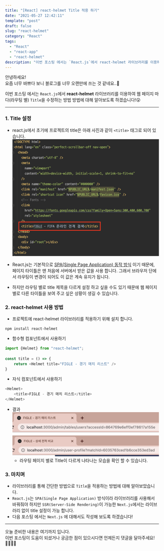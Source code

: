 ```yaml
---
title: "[React] react-helmet Title 적용 하기"
date: "2021-05-27 12:42:11"
template: "post"
draft: false
slug: "react-helmet"
category: "React"
tags:
  - "React"
  - "react-app"
  - "react-helmet"
description: "이번 포스팅 에서는 `React.js`에서 react-helmet 라이브러리를 이용하여 웹 페이지 마다(라우팅 별) `Title`을 수정하는 방법 방법에 대해 알아보도록 하겠습니다!😲"
---
```


안녕하세요!  
요즘 너무 바쁘다 보니 블로그를 너무 오랜만에 쓰는 것 같네요..🥲

이번 포스팅 에서는 `React.js`에서 **react-helmet** 라이브러리를 이용하여 웹 페이지 마다(라우팅 별) `Title`을 수정하는 방법 방법에 대해 알아보도록 하겠습니다!😲

-----
### 1. Title 설정
- react.js에서 초기에 프로젝트의 title은 아래 사진과 같이 `<title>` 태그로 되어 있습니다.  
![title-html](/assets/images/react/react_title_html.png)
  
- React.js는 기본적으로 [SPA(Single Page Application) 동작 방식](https://shinsangeun.github.io/categories/React/react-spa) 이기 때문에, 페이지 타이틀은 맨 처음에 서버에서 받은 값을 사용 합니다. 그래서 브라우저 단에서 라우팅이 변경이 되어도 이 값은 계속 유지가 됩니다. 
- 하지만 라우팅 별로 title 제목을 다르게 설정 하고 싶을 수도 있기 때문에 웹 페이지 별로 다른 타이틀을 보여 주고 싶은 상황이 생길 수 있습니다.


### 2. react-helmet 사용 방법
- 프로젝트에 react-helmet 라이브러리를 적용하기 위해 설치 합니다.

```shell
npm install react-helmet
``` 

- 함수형 컴포넌트에서 사용하기

```javascript
import {Helmet} from "react-helmet";

const title = () => {
    return <Helmet title="FIGLE - 경기 매치 리스트" />
}
```

- 자식 컴포넌트에서 사용하기

```javascript
<Helmet>
    <title>FIGLE - 경기 매치 리스트</title>
</Helmet>
```

- 결과
![title-list](/assets/images/react/react_title_list.png)
![title-list-matchId](/assets/images/react/react_title_match.png)
  - 라우팅 페이지 별로 Title이 다르게 나타나는 모습을 확인 할 수 있습니다.


### 3. 마치며
- 라이브러리를 통해 간단한 방법으로 `Title`을 적용하는 방법에 대해 알아보았습니다. 
- `React.js`는 `SPA(Single Page Application)` 방식이라 라이브러리를 사용해서 바꿔줘야 하지만 `SSR(Server-Side Rendering)`이 가능한 `Next.js`에서는 라이브러리 없이 title 설정이 가능 합니다.
- 다음 포스팅 에서는 `Next.js` 에 대해서도 작성해 보도록 하겠습니다!

-----

오늘 준비한 내용은 여기까지 입니다.  
이번 포스팅이 도움이 되셨거나 궁금한 점이 있으시다면 언제든지 댓글을 달아주세요!🙋🏻‍♀️✨    

